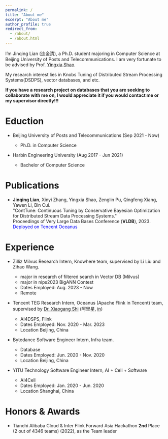 ```yaml
---
permalink: /
title: "About me"
excerpt: "About me"
author_profile: true
redirect_from: 
  - /about/
  - /about.html
---
```


I’m Jinqing Lian (连金清), a Ph.D. student majoring in Computer Science at Beijing University of Posts and Telecommunications. 
I am very fortunate to be advised by Prof. [Yingxia Shao](https://shaoyx.github.io/). 

My research interest lies in Knobs Tuning of Distributed Stream Processing Systems(DSDPS), vector databases, and etc. 

**If you have a research project on databases that you are seeking to collaborate with me on, I would appreciate it if you would contact me or my supervisor directly!!!**

Eduction
======
- Beijing University of Posts and Telecommunications (Sep 2021 - Now)
    - Ph.D. in Computer Science

- Harbin Engineering University (Aug 2017 - Jun 2021)
    - Bachelor of Computer Science

Publications
======
- **Jinqing Lian**, Xinyi Zhang, Yingxia Shao, Zenglin Pu, Qingfeng Xiang, Yawen Li, Bin Cui.  
"ContTune: Continuous Tuning by Conservative Bayesian Optimization for Distributed Stream Data Processing Systems."  
Proceedings of Very Large Data Bases Conference (**VLDB**), 2023. <font color=Blue>Deployed on Tencent Oceanus</font>

Experience
======
- Zilliz Milvus Research Intern, Knowhere team, supervised by Li Liu and Zihao Wang.
    - major in research of filtered search in Vector DB (Milvus)
    - major in nips2023 BigANN Contest
    - Dates Employed: Aug. 2023 - Now
    - Remote

- Tencent TEG Research Intern, Oceanus (Apache Flink in Tencent) team, supervised by [Dr. Xiaogang Shi](https://scholar.google.com/citations?user=W_N7_3cAAAAJ&hl=zh-CN&oi=ao) (阿里星, [in](https://www.linkedin.com/in/xiaogang-shi-8467a9a8/?originalSubdomain=cn))
    - AI4DSPS, Flink
    - Dates Employed: Nov. 2020 - Mar. 2023
    - Location Beijing, China

- Bytedance Software Engineer Intern, Infra team.
    - Database
    - Dates Employed: Jun. 2020 - Nov. 2020
    - Location Beijing, China

- YITU Technology Software Engineer Intern, AI + Cell + Software
    - AI4Cell
    - Dates Employed: Jan. 2020 - Jun. 2020
    - Location Shanghai, China

Honors & Awards
======
- Tianchi Alibaba Cloud & Inter Flink Forward Asia Hackathon **2nd** Place (2 out of 4346 teams) (2022), as the Team leader
